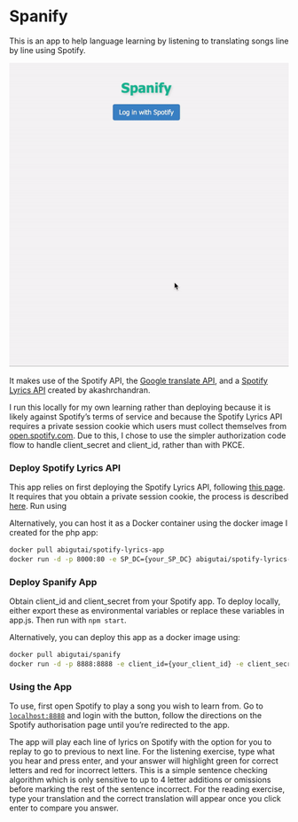 # Spanify


This is an app to help language learning by listening to translating songs line by line using Spotify. 

![til](./demo.gif)

It makes use of the Spotify API, the [Google translate API](https://github.com/cjvnjde/google-translate-api-browser), and a [Spotify Lyrics API](https://github.com/akashrchandran/spotify-lyrics-api) created by akashrchandran.

I run this locally for my own learning rather than deploying because it is likely against Spotify’s terms of service and because the Spotify Lyrics API requires a private session cookie which users must collect themselves from [open.spotify.com](http://open.spotify.com). Due to this, I chose to use the simpler authorization code flow to handle client_secret and client_id, rather than with PKCE.

### Deploy Spotify Lyrics API

This app relies on first deploying the Spotify Lyrics API, following [this page](https://github.com/akashrchandran/spotify-lyrics-api). It requires that you obtain a private session cookie, the process is described [here](https://github.com/akashrchandran/syrics/wiki/Finding-sp_dc). Run using

Alternatively, you can host it as a Docker container using the docker image I created for the php app:

```bash
docker pull abigutai/spotify-lyrics-app
docker run -d -p 8000:80 -e SP_DC={your_SP_DC} abigutai/spotify-lyrics-app
```

### Deploy Spanify App

Obtain client_id and client_secret from your Spotify app. To deploy locally, either export these as environmental variables or replace these variables in app.js. Then run with `npm start`.

Alternatively, you can deploy this app as a docker image using:

```bash
docker pull abigutai/spanify
docker run -d -p 8888:8888 -e client_id={your_client_id} -e client_secret={your_client_secret} abigutai/spanify
```

### Using the App

To use, first open Spotify to play a song you wish to learn from. Go to [`localhost:8888`](http://localhost:8888) and login with the button, follow the directions on the Spotify authorisation page until you’re redirected to the app. 

The app will play each line of lyrics on Spotify with the option for you to replay to go to previous to next line. For the listening exercise, type what you hear and press enter, and your answer will highlight green for correct letters and red for incorrect letters. This is a simple sentence checking algorithm which is only sensitive to up to 4 letter additions or omissions before marking the rest of the sentence incorrect. For the reading exercise, type your translation and the correct translation will appear once you click enter to compare you answer.

